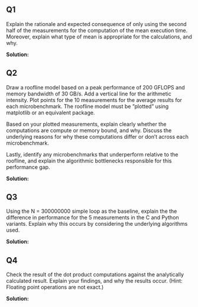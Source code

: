 ## Q1
Explain the rationale and expected consequence of only using the second half of the measurements for the computation of the mean execution time. Moreover, explain what type of mean is appropriate for the calculations, and why. 

**Solution:**


## Q2
Draw a roofline model based on a peak performance of 200 GFLOPS and memory bandwidth of 30 GB/s. Add a vertical line for the arithmetic intensity. Plot points for the 10 measurements for the average results for each microbenchmark. The roofline model must be ”plotted” using matplotlib or an equivalent package.

Based on your plotted measurements, explain clearly whether the computations are compute or memory bound, and why. Discuss the underlying reasons for why these computations differ or don’t across each microbenchmark.

Lastly, identify any microbenchmarks that underperform relative to the roofline, and explain the algorithmic bottlenecks responsible for this performance gap.

**Solution:**

## Q3
Using the N = 300000000 simple loop as the baseline, explain the the difference in performance for the 5 measurements in the C and Python variants. Explain why this occurs by considering the underlying algorithms used.

**Solution:**

## Q4
Check the result of the dot product computations against the analytically calculated result. Explain your findings, and why the results occur. (Hint: Floating point operations are not exact.)

**Solution:**